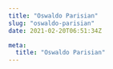 ```yaml
---
title: "Oswaldo Parisian"
slug: "oswaldo-parisian"
date: 2021-02-20T06:51:34Z

meta:
  title: "Oswaldo Parisian"
---
```



